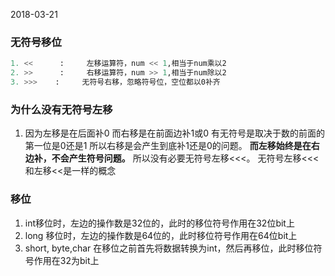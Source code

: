2018-03-21

### 无符号移位

```sql
1. <<      :     左移运算符，num << 1,相当于num乘以2
2. >>      :     右移运算符，num >> 1,相当于num除以2
3. >>>    :     无符号右移，忽略符号位，空位都以0补齐

```

### 为什么没有无符号左移
1. 因为左移是在后面补0
   而右移是在前面边补1或0
   有无符号是取决于数的前面的第一位是0还是1
   所以右移是会产生到底补1还是0的问题。
   **而左移始终是在右边补，不会产生符号问题。**
   所以没有必要无符号左移<<<。
   无符号左移<<<和左移<<是一样的概念
   
### 移位
1. int移位时，左边的操作数是32位的，此时的移位符号作用在32位bit上
2. long 移位时，左边的操作数是64位的，此时移位符号作用在64位bit上
3. short, byte,char 在移位之前首先将数据转换为int，然后再移位，此时移位符号作用在32为bit上